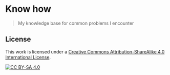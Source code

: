 # Know how

> My knowledge base for common problems I encounter

## License

This work is licensed under a
[Creative Commons Attribution-ShareAlike 4.0 International License](http://creativecommons.org/licenses/by-sa/4.0).

[![CC BY-SA 4.0](https://licensebuttons.net/l/by-sa/4.0/88x31.png)](http://creativecommons.org/licenses/by-sa/4.0)